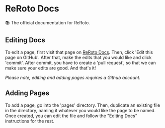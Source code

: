 # ReRoto Docs

📚 The official documentation for ReRoto.

## Editing Docs

To edit a page, first visit that page on [ReRoto Docs](https://docs.reroto.com). Then, click 'Edit this page on GitHub'. After that, make the edits that you would like and click 'commit'. After commit, you have to create a 'pull request', so that we can make sure your edits are good. And that's it!

*Please note, editing and adding pages requires a Github account.*

## Adding Pages

To add a page, go into the 'pages' directory. Then, duplicate an existing file in the directory, naming it whatever you would like the page to be named. Once created, you can edit the file and follow the "Editing Docs" instructions for the rest.
